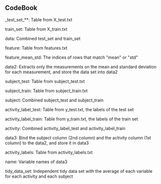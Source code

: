 ## CodeBook
<p> _test_set_**: Table from X_test.txt </p>
<p> train_set: Table from X_train.txt </p>
<p> data: Combined test_set and train_set </p>
<p> feature: Table from features.txt </p>
<p> feature_mean_std: The indices of rows that match "mean" or "std" </p>
<p> data2: Extracts only the measurements on the mean and standard deviation for each measurement, and store the data set into data2 </p>
<p> subject_test: Table from subject_test.txt </p>
<p> subject_train: Table from subject_train.txt </p>
<p> subject: Combined subject_test and subject_train </p>
<p> activity_label_test: Table from y_test.txt, the labels of the test set </p>
<p> activity_label_train: Table from y_train.txt, the labels of the train set </p>
<p> activity: Combined activity_label_test and activity_label_train </p>
<p> data3: Bind the subject column (2nd column) and the activity column (1st column) to the data2, and store it in data3 </p>
<p> activity_labels: Table from activity_labels.txt </p>
<p> name: Variable names of data3 </p>
<p> tidy_data_set: Independent tidy data set with the average of each variable for each activity and each subject </p>
